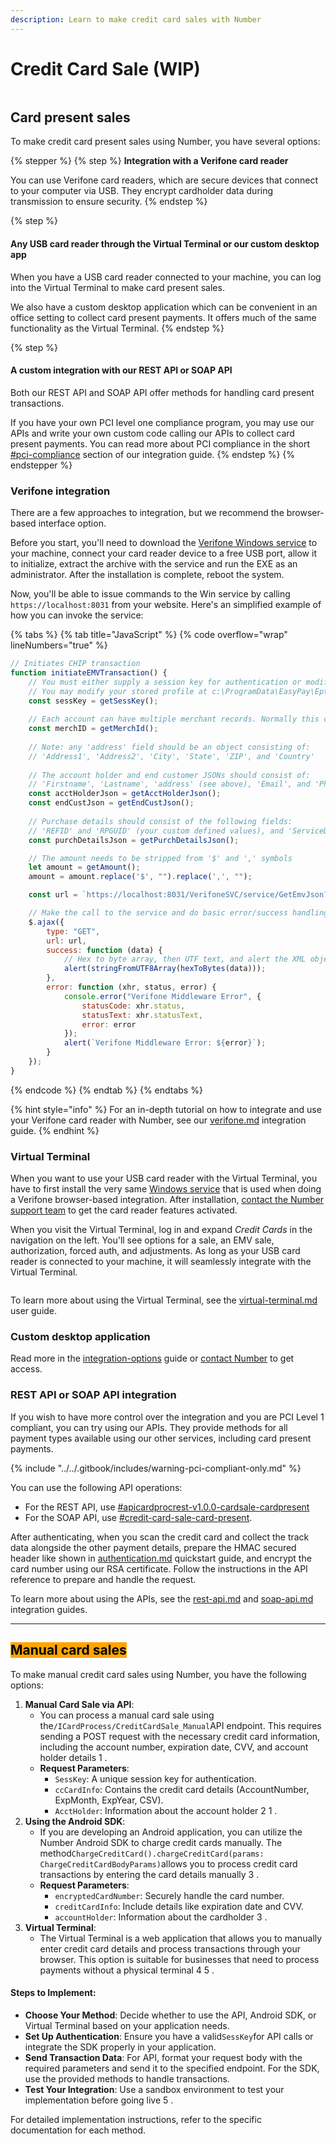 ```yaml
---
description: Learn to make credit card sales with Number
---
```


# Credit Card Sale (WIP)

<figure><img src="../../.gitbook/assets/Credit card sale 2 (2).png" alt=""><figcaption></figcaption></figure>

## Card present sales

To make credit card present sales using Number, you have several options:

{% stepper %}
{% step %}
**Integration with a Verifone card reader**

You can use Verifone card readers, which are secure devices that connect to your computer via USB. They encrypt cardholder data during transmission to ensure security.
{% endstep %}

{% step %}
#### Any USB card reader through the Virtual Terminal or our custom desktop app

When you have a USB card reader connected to your machine, you can log into the Virtual Terminal to make card present sales.&#x20;

We also have a custom desktop application which can be convenient in an office setting to collect card present payments. It offers much of the same functionality as the Virtual Terminal.
{% endstep %}

{% step %}
#### A custom integration with our REST API or SOAP API

Both our REST API and SOAP API offer methods for handling card present transactions.

If you have your own PCI level one compliance program, you may use our APIs and write your own custom code calling our APIs to collect card present payments. You can read more about PCI compliance in the short [#pci-compliance](../getting-started/integration-options/#pci-compliance "mention") section of our integration guide.
{% endstep %}
{% endstepper %}



### Verifone integration

There are a few approaches to integration, but we recommend the browser-based interface option.&#x20;

Before you start, you'll need to download the [Verifone Windows service](https://easypay1.com/deploy/MiddleWare/EPVerifoneSetup_E2E_1041.zip) to your machine, connect your card reader device to a free USB port, allow it to initialize, extract the archive with the service and run the EXE as an administrator. After the installation is complete, reboot the system.

Now, you'll be able to issue commands to the Win service by calling `https://localhost:8031` from your website. Here's an simplified example of how you can invoke the service:

{% tabs %}
{% tab title="JavaScript" %}
{% code overflow="wrap" lineNumbers="true" %}
```javascript
// Initiates CHIP transaction
function initiateEMVTransaction() {
    // You must either supply a session key for authentication or modify your eptools profile to point to a particular account
    // You may modify your stored profile at c:\ProgramData\EasyPay\Eptools\eptools\profiles
    const sessKey = getSessKey();
    
    // Each account can have multiple merchant records. Normally this can be '1' for default if you only have one merchant on account.
    const merchID = getMerchId();
    
    // Note: any 'address' field should be an object consisting of:
    // 'Address1', 'Address2', 'City', 'State', 'ZIP', and 'Country'
    
    // The account holder and end customer JSONs should consist of:
    // 'Firstname', 'Lastname', 'address' (see above), 'Email', and 'Phone'
    const acctHolderJson = getAcctHolderJson();
    const endCustJson = getEndCustJson();
    
    // Purchase details should consist of the following fields:
    // 'REFID' and 'RPGUID' (your custom defined values), and 'ServiceDesc'
    const purchDetailsJson = getPurchDetailsJson();

    // The amount needs to be stripped from '$' and ',' symbols
    let amount = getAmount();
    amount = amount.replace('$', "").replace(',', ""); 

    const url = `https://localhost:8031/VerifoneSVC/service/GetEmvJson?SessKey=${sessKey}&AcctHolderJson=${acctHolderJson}&EndCustJson=${endCustJson}&PurchDetailsJson=${purchDetailsJson}&MerchID=${merchID}&Amount=${amount}`;

    // Make the call to the service and do basic error/success handling
    $.ajax({
        type: "GET",
        url: url,
        success: function (data) {
            // Hex to byte array, then UTF text, and alert the XML object
            alert(stringFromUTF8Array(hexToBytes(data)));
        },
        error: function (xhr, status, error) {
            console.error("Verifone Middleware Error", {
                statusCode: xhr.status,
                statusText: xhr.statusText,
                error: error
            });
            alert(`Verifone Middleware Error: ${error}`);
        }
    });
}
```
{% endcode %}
{% endtab %}
{% endtabs %}

{% hint style="info" %}
For an in-depth tutorial on how to integrate and use your Verifone card reader with Number, see our [verifone.md](../getting-started/integration-options/verifone.md "mention") integration guide.
{% endhint %}



### Virtual Terminal

When you want to use your USB card reader with the Virtual Terminal, you have to first install the very same [Windows service](https://easypay1.com/deploy/MiddleWare/EPVerifoneSetup_E2E_1041.zip) that is used when doing a Verifone browser-based integration. After installation, [contact the Number support team](../../help/customer-support/) to get the card reader features activated.

When you visit the Virtual Terminal, log in and expand _Credit Cards_ in the navigation on the left. You'll see options for a sale, an EMV sale, authorization, forced auth, and adjustments. As long as your USB card reader is connected to your machine, it will seamlessly integrate with the Virtual Terminal.

<figure><img src="../../.gitbook/assets/image.png" alt=""><figcaption></figcaption></figure>

To learn more about using the Virtual Terminal, see the [virtual-terminal.md](../getting-started/integration-options/virtual-terminal.md "mention") user guide.



### Custom desktop application

Read more in the [integration-options](../getting-started/integration-options/ "mention") guide or [contact Number](../../help/customer-support/) to get access.



### REST API or SOAP API integration

If you wish to have more control over the integration and you are PCI Level 1 compliant, you can try using our APIs. They provide methods for all payment types available using our other services, including card present payments.

{% include "../../.gitbook/includes/warning-pci-compliant-only.md" %}

You can use the following API operations:

* For the REST API, use [#apicardprocrest-v1.0.0-cardsale-cardpresent](../../api-reference/rest-api/card-operations/process-a-card-sale.md#apicardprocrest-v1.0.0-cardsale-cardpresent "mention")
* For the SOAP API, use [#credit-card-sale-card-present](../../api-reference/soap-api/credit-card/credit-card-sale.md#credit-card-sale-card-present "mention").

After authenticating, when you scan the credit card and collect the track data alongside the other payment details, prepare the HMAC secured header like shown in [authentication.md](authentication.md "mention") quickstart guide, and encrypt the card number using our RSA certificate. Follow the instructions in the API reference to prepare and handle the request.

To learn more about using the APIs, see the [rest-api.md](../getting-started/integration-options/rest-api.md "mention") and [soap-api.md](../getting-started/integration-options/soap-api.md "mention") integration guides.



***



## <mark style="background-color:orange;">Manual card sales</mark>

To make manual credit card sales using Number, you have the following options:

1. **Manual Card Sale via API**:
   * You can process a manual card sale using the`/ICardProcess/CreditCardSale_Manual`API endpoint. This requires sending a POST request with the necessary credit card information, including the account number, expiration date, CVV, and account holder details 1 .
   * **Request Parameters**:
     * `SessKey`: A unique session key for authentication.
     * `ccCardInfo`: Contains the credit card details (AccountNumber, ExpMonth, ExpYear, CSV).
     * `AcctHolder`: Information about the account holder 2 1 .
2. **Using the Android SDK**:
   * If you are developing an Android application, you can utilize the Number Android SDK to charge credit cards manually. The method`ChargeCreditCard().chargeCreditCard(params: ChargeCreditCardBodyParams)`allows you to process credit card transactions by entering the card details manually 3 .
   * **Request Parameters**:
     * `encryptedCardNumber`: Securely handle the card number.
     * `creditCardInfo`: Include details like expiration date and CVV.
     * `accountHolder`: Information about the cardholder 3 .
3. **Virtual Terminal**:
   * The Virtual Terminal is a web application that allows you to manually enter credit card details and process transactions through your browser. This option is suitable for businesses that need to process payments without a physical terminal 4 5 .

#### Steps to Implement:

* **Choose Your Method**: Decide whether to use the API, Android SDK, or Virtual Terminal based on your application needs.
* **Set Up Authentication**: Ensure you have a valid`SessKey`for API calls or integrate the SDK properly in your application.
* **Send Transaction Data**: For API, format your request body with the required parameters and send it to the specified endpoint. For the SDK, use the provided methods to handle transactions.
* **Test Your Integration**: Use a sandbox environment to test your implementation before going live 5 .

For detailed implementation instructions, refer to the specific documentation for each method.
